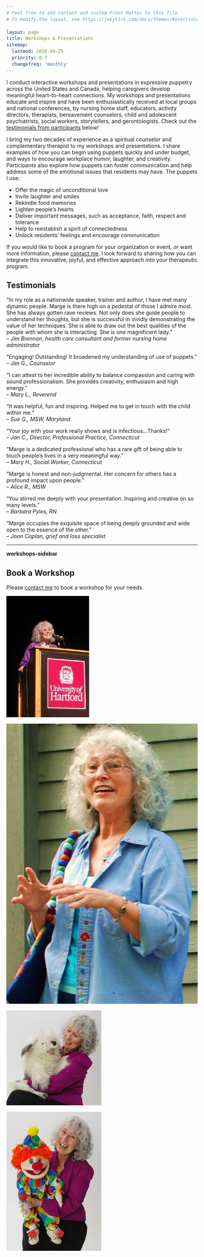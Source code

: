 ```yaml
---
# Feel free to add content and custom Front Matter to this file.
# To modify the layout, see https://jekyllrb.com/docs/themes/#overriding-theme-defaults

layout: page
title: Workshops & Presentations
sitemap:
  lastmod: 2018-09-25
  priority: 0.7
  changefreq: 'monthly'
---
```

I conduct interactive workshops and presentations in expressive puppetry across the United States and Canada, helping caregivers develop meaningful heart-to-heart connections. My workshops and presentations educate and inspire and have been enthusiastically received at local groups and national conferences, by nursing home staff, educators, activity directors, therapists, bereavement counselors, child and adolescent psychiatrists, social workers, storytellers, and gerontologists. Check out the [testimonials from participants](#testimonials) below!

I bring my two decades of experience as a spiritual counselor and complementary therapist to my workshops and presentations. I share examples of how you can begin using puppets quickly and under budget, and ways to encourage workplace humor, laughter, and creativity. Participants also explore how puppets can foster communication and help address some of the emotional issues that residents may have. The puppets I use:

* Offer the magic of unconditional love
* Invite laughter and smiles
* Rekindle fond memories
* Lighten people’s hearts
* Deliver important messages, such as acceptance, faith, respect and tolerance
* Help to reestablish a spirit of connectedness
* Unlock residents’ feelings and encourage communication

If you would like to book a program for your organization or event, or want 
more information, please [contact me](/contact). I look forward to sharing how you can integrate this innovative, joyful, and effective approach into your therapeutic program.

<a name="testimonials"></a>Testimonials
--------------

“In my role as a nationwide speaker, trainer and author, I have met many dynamic people. Marge is there high on a pedestal of those I admire most. She has always gotten rave reviews. Not only does she guide people to understand her thoughts, but she is successful in vividly demonstrating the value of her techniques. She is able to draw out the best qualities of the people with whom she is interacting. She is one magnificent lady.”
<br/>*– Jim Brennan, health care consultant and former nursing home administrator*

“Engaging! Outstanding! It broadened my understanding of use of puppets.”
<br/>*– Jim G., Counselor*

“I can attest to her incredible ability to balance compassion and caring with sound professionalism. She provides creativity, enthusiasm and high energy.”
<br/>*– Mary L., Reverend*

“It was helpful, fun and inspiring. Helped me to get in touch with the child within me.”
<br/>*– Sue G., MSW, Maryland*

“Your joy with your work really shows and is infectious…Thanks!”
<br/>*– Jan C., Director, Professional Practice, Connecticut*

“Marge is a dedicated professional who has a rare gift of being able to touch people’s lives in a very meaningful way.”
<br/>*– Mary H., Social Worker, Connecticut*

“Marge is honest and non-judgmental. Her concern for others has a profound impact upon people.”
<br/>*– Alice R., MSW*

“You stirred me deeply with your presentation. Inspiring and creative on so many levels.”
<br/>*– Barbara Pyles, RN*

“Marge occupies the exquisite space of being deeply grounded and wide open to the essence of the other.”
<br/>*– Joan Caplan, grief and loss specialist*

---

**workshops-sidebar**

Book a Workshop
---------------

Please [contact me](/contact) to book a workshop for your needs.

![Marge Schneider speaking at a podium at the University of Hartford](/assets/AtPodiumUniversityOfHartford.jpg)

![Marge Schneider speaking at an event](/assets/MargeSpeaking.jpg)

![Marge Schneider with a sheepdog puppet](/assets/SheepdogPuppet.jpg)

![Marge Schneider with a clown puppet](/assets/ClownPuppet.jpg)